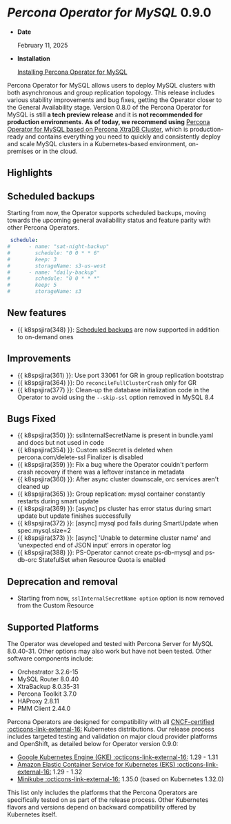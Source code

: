 # *Percona Operator for MySQL* 0.9.0

* **Date**

    February 11, 2025

* **Installation**

    [Installing Percona Operator for MySQL](../System-Requirements.md#installation-guidelines)

Percona Operator for MySQL allows users to deploy MySQL clusters with both asynchronous and group replication topology. This release includes various stability improvements and bug fixes, getting the Operator closer to the General Availability stage. Version 0.8.0 of the Percona Operator for MySQL is still **a tech preview release** and it is **not recommended for production environments**. **As of today, we recommend using** [Percona Operator for MySQL based on Percona XtraDB Cluster](https://docs.percona.com/percona-operator-for-mysql/pxc/index.html), which is production-ready and contains everything you need to quickly and consistently deploy and scale MySQL clusters in a Kubernetes-based environment, on-premises or in the cloud.

## Highlights

## Scheduled backups

Starting from now, the Operator supports scheduled backups, moving towards the upcoming general availability status and feature parity with other Percona Operators.

```yaml
 schedule:
#      - name: "sat-night-backup"
#        schedule: "0 0 * * 6"
#        keep: 3
#        storageName: s3-us-west
#      - name: "daily-backup"
#        schedule: "0 0 * * *"
#        keep: 5
#        storageName: s3
```

## New features

* {{ k8spsjira(348) }}: [Scheduled backups](../backups-scheduled.md) are now supported in addition to on-demand ones

## Improvements

* {{ k8spsjira(361) }}: Use port 33061 for GR in group replication bootstrap
* {{ k8spsjira(364) }}: Do `reconcileFullClusterCrash` only for GR
* {{ k8spsjira(377) }}: Clean-up the database initialization code in the Operator to avoid using the `--skip-ssl` option removed in MySQL 8.4 

## Bugs Fixed

* {{ k8spsjira(350) }}: sslInternalSecretName is present in bundle.yaml and docs but not used in code
* {{ k8spsjira(354) }}: Custom sslSecret is deleted when percona.com/delete-ssl Finalizer is disabled
* {{ k8spsjira(359) }}: Fix a bug where the Operator couldn't perform crash recovery if there was a leftover instance in metadata
* {{ k8spsjira(360) }}: After async cluster downscale, orc services aren't cleaned up
* {{ k8spsjira(365) }}: Group replication: mysql container constantly restarts during smart update
* {{ k8spsjira(369) }}: [async] ps cluster has error status during smart update but update finishes successfully
* {{ k8spsjira(372) }}: [async] mysql pod fails during SmartUpdate when spec.mysql.size=2
* {{ k8spsjira(373) }}: [async] 'Unable to determine cluster name' and 'unexpected end of JSON input' errors in operator log
* {{ k8spsjira(388) }}: PS-Operator cannot create ps-db-mysql and ps-db-orc StatefulSet when Resource Quota is enabled

## Deprecation and removal

* Starting from now, `sslInternalSecretName option` option is now removed from the Custom Resource

## Supported Platforms

The Operator was developed and tested with Percona Server for MySQL 8.0.40-31.
Other options may also work but have not been tested. Other software components include:

* Orchestrator 3.2.6-15
* MySQL Router 8.0.40
* XtraBackup 8.0.35-31
* Percona Toolkit 3.7.0
* HAProxy 2.8.11
* PMM Client 2.44.0

Percona Operators are designed for compatibility with all [CNCF-certified :octicons-link-external-16:](https://www.cncf.io/training/certification/software-conformance/) Kubernetes distributions. Our release process includes targeted testing and validation on major cloud provider platforms and OpenShift, as detailed below for Operator version 0.9.0:

* [Google Kubernetes Engine (GKE) :octicons-link-external-16:](https://cloud.google.com/kubernetes-engine) 1.29 - 1.31
* [Amazon Elastic Container Service for Kubernetes (EKS) :octicons-link-external-16:](https://aws.amazon.com) 1.29 - 1.32
* [Minikube :octicons-link-external-16:](https://minikube.sigs.k8s.io/docs/) 1.35.0 (based on Kubernetes 1.32.0)

This list only includes the platforms that the Percona Operators are specifically tested on as part of the release process. Other Kubernetes flavors and versions depend on backward compatibility offered by Kubernetes itself.
